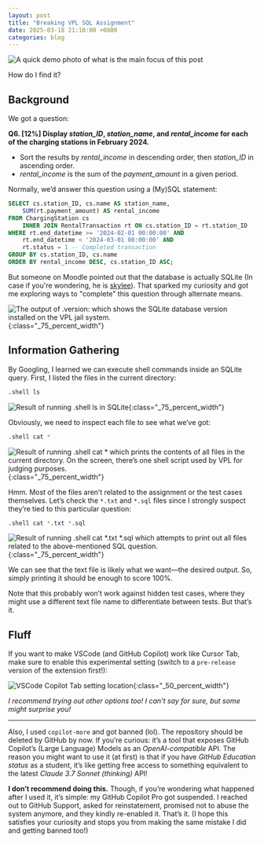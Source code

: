```yaml
---
layout: post
title: "Breaking VPL SQL Assignment"
date: 2025-03-18 21:10:00 +0800
categories: blog
---
```


![A quick demo photo of what is the main focus of this post](/assets/images/2025-03-18-Breaking-VPL-SQL-assignment-demo-success.webp)

How do I find it?

## Background

We got a question:

**Q6. [12%] Display *station_ID*, *station_name*, and *rental_income* for each of the charging stations in February 2024.**

- Sort the results by *rental_income* in descending order, then *station_ID* in ascending order.
- *rental_income* is the sum of the *payment_amount* in a given period.

Normally, we’d answer this question using a (My)SQL statement:

```sql
SELECT cs.station_ID, cs.name AS station_name,
    SUM(rt.payment_amount) AS rental_income
FROM ChargingStation cs
    INNER JOIN RentalTransaction rt ON cs.station_ID = rt.station_ID
WHERE rt.end_datetime >= '2024-02-01 00:00:00' AND
    rt.end_datetime < '2024-03-01 00:00:00' AND
    rt.status = 1 -- Completed transaction
GROUP BY cs.station_ID, cs.name
ORDER BY rental_income DESC, cs.station_ID ASC;
```

But someone on Moodle pointed out that the database is actually SQLite (In case if you're wondering, he is [skylee](https://skylee.xyz)). That sparked my curiosity and got me exploring ways to "complete" this question through alternate means.

![The output of `.version`: which shows the SQLite database version installed on the VPL jail system.](/assets/images/2025-03-18-Breaking-VPL-SQL-assignment-sqlite-discovered.webp){:class="_75_percent_width"}

## Information Gathering

By Googling, I learned we can execute shell commands inside an SQLite query. First, I listed the files in the current directory:

```bash
.shell ls
```

![Result of running `.shell ls` in SQLite](/assets/images/2025-03-18-Breaking-VPL-SQL-assignment-list-current-dir.webp){:class="_75_percent_width"}

Obviously, we need to inspect each file to see what we’ve got:

```bash
.shell cat *
```

![Result of running `.shell cat *` which prints the contents of all files in the current directory. On the screen, there’s one shell script used by VPL for judging purposes.](/assets/images/2025-03-18-Breaking-VPL-SQL-assignment-vpl-stuff.webp){:class="_75_percent_width"}

Hmm. Most of the files aren’t related to the assignment or the test cases themselves. Let’s check the `*.txt` and `*.sql` files since I strongly suspect they’re tied to this particular question:

```bash
.shell cat *.txt *.sql
```

![Result of running `.shell cat *.txt *.sql` which attempts to print out all files related to the above-mentioned SQL question.](/assets/images/2025-03-18-Breaking-VPL-SQL-assignment-not-vpl-stuff.webp){:class="_75_percent_width"}

We can see that the text file is likely what we want—the desired output. So, simply printing it should be enough to score 100%.

Note that this probably won’t work against hidden test cases, where they might use a different text file name to differentiate between tests. But that’s it.

## Fluff

If you want to make VSCode (and GitHub Copilot) work like Cursor Tab, make sure to enable this experimental setting (switch to a `pre-release` version of the extension first!):

![VSCode Copilot Tab setting location](/assets/images/2025-03-18-Breaking-VPL-SQL-assignment-make-vscode-like-cursor.webp){:class="_50_percent_width"}

*I recommend trying out other options too! I can’t say for sure, but some might surprise you!*

---

Also, I used `copilot-more` and got banned (lol). The repository should be deleted by GitHub by now. If you’re curious: it’s a tool that exposes GitHub Copilot’s (Large Language) Models as an *OpenAI-compatible* API. The reason you might want to use it (at first) is that if you have *GitHub Education status* as a student, it’s like getting free access to something equivalent to the latest *Claude 3.7 Sonnet (thinking)* API!

**I don’t recommend doing this.** Though, if you’re wondering what happened after I used it, it’s simple: my GitHub Copilot Pro got suspended. I reached out to GitHub Support, asked for reinstatement, promised not to abuse the system anymore, and they kindly re-enabled it. That’s it. (I hope this satisfies your curiosity and stops you from making the same mistake I did and getting banned too!)